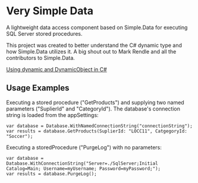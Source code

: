 # Very Simple Data

A lightweight data access component based on Simple.Data for executing 
SQL Server stored procedures.

This project was created to better understand the C# dynamic type and 
how Simple.Data utilizes it. A big shout out to Mark Rendle and all the 
contributors to Simple.Data.

[Using dynamic and DynamicObject in C#](http://blog.theodybrothers.com/2014/10/using-dynamic-and-dynamicobject-in-c_24.html)

## Usage Examples

Executing a stored procedure ("GetProducts") and supplying two named 
parameters ("SuplierId" and "CategoryId"). The database's connection 
string is loaded from the appSettings:

	var database = Database.WithNamedConnectionString("connectionString");
	var results = database.GetProducts(SuplierId: "LOCC11", CatgegoryId: "Soccer");

Executing a storedProcedure ("PurgeLog") with no parameters:

	var database = Database.WithConnectionString("Server=./SqlServer;Initial Catalog=Main; Username=myUsername; Password=myPassword;");
	var results = database.PurgeLog();
